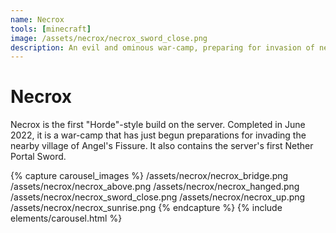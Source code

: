 ```yaml
---
name: Necrox
tools: [minecraft]
image: /assets/necrox/necrox_sword_close.png
description: An evil and ominous war-camp, preparing for invasion of nearby villages.
---
```


# Necrox

Necrox is the first "Horde"-style build on the server. Completed in June 2022, it is a war-camp that has just begun preparations for invading the nearby village of Angel's Fissure. It also contains the server's first Nether Portal Sword.

{% capture carousel_images %}
/assets/necrox/necrox_bridge.png
/assets/necrox/necrox_above.png
/assets/necrox/necrox_hanged.png
/assets/necrox/necrox_sword_close.png
/assets/necrox/necrox_up.png
/assets/necrox/necrox_sunrise.png
{% endcapture %}
{% include elements/carousel.html %}